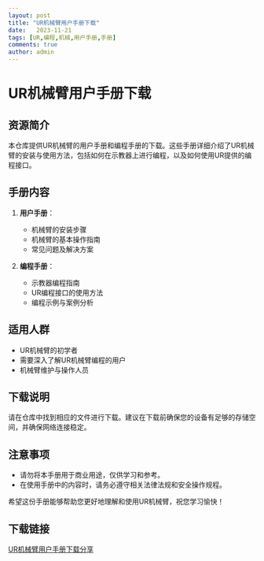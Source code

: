 ```yaml
---
layout: post
title: "UR机械臂用户手册下载"
date:   2023-11-21
tags: [UR,编程,机械,用户手册,手册]
comments: true
author: admin
---
```

# UR机械臂用户手册下载

## 资源简介

本仓库提供UR机械臂的用户手册和编程手册的下载。这些手册详细介绍了UR机械臂的安装与使用方法，包括如何在示教器上进行编程，以及如何使用UR提供的编程接口。

## 手册内容

1. **用户手册**：
   - 机械臂的安装步骤
   - 机械臂的基本操作指南
   - 常见问题及解决方案

2. **编程手册**：
   - 示教器编程指南
   - UR编程接口的使用方法
   - 编程示例与案例分析

## 适用人群

- UR机械臂的初学者
- 需要深入了解UR机械臂编程的用户
- 机械臂维护与操作人员

## 下载说明

请在仓库中找到相应的文件进行下载。建议在下载前确保您的设备有足够的存储空间，并确保网络连接稳定。

## 注意事项

- 请勿将本手册用于商业用途，仅供学习和参考。
- 在使用手册中的内容时，请务必遵守相关法律法规和安全操作规程。

希望这份手册能够帮助您更好地理解和使用UR机械臂，祝您学习愉快！

## 下载链接

[UR机械臂用户手册下载分享](https://pan.quark.cn/s/1f12cbf997c9)